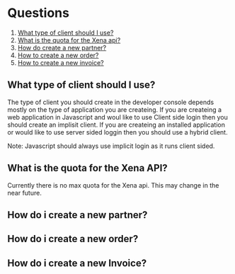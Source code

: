 # Questions

1. [What type of client should I use?](#What-type-of-client-should-I-use?)
1. [What is the quota for the Xena api?](#What-is-the-quota-for-the-Xena-API?)
1. [How do create a new partner?](#How-do-i-create-a-new-partner?)
1. [How to create a new order?](#How-do-i-create-a-new-partner?)
1. [How to create a new invoice?](#How-do-i-create-a-new-partner?)



## What type of client should I use?

The type of client you should create in the developer console depends mostly on the type of application you are createing.   If you are createing a web application in Javascript and woul like to use Client side login then you should create an implisit client.  If you are createing an installed application or would like to use server sided loggin then you should use a hybrid client.

Note: Javascript should always use implicit login as it runs client sided.  

## What is the quota for the Xena API?

Currently there is no max quota for the Xena api.  This may change in the near future. 



## How do i create a new partner?

## How do i create a new order?

## How do i create a new Invoice?
